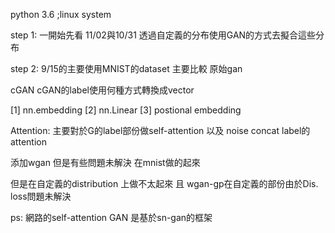 python 3.6 ;linux system

step 1:
一開始先看 11/02與10/31
透過自定義的分布使用GAN的方式去擬合這些分布

step 2:
9/15的主要使用MNIST的dataset
主要比較
原始gan

cGAN
cGAN的label使用何種方式轉換成vector

[1] nn.embedding
[2] nn.Linear
[3] postional embedding

Attention:
主要對於G的label部份做self-attention
以及
noise concat label的attention

添加wgan
但是有些問題未解決
在mnist做的起來

但是在自定義的distribution 上做不太起來
且
wgan-gp在自定義的部份由於Dis. loss問題未解決

ps:
網路的self-attention GAN 是基於sn-gan的框架
